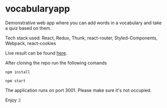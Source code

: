 # vocabularyapp



Demonstrative web app where you can add words in a vocabulary and take a quiz based on them.

Tech stack used: React, Redux, Thunk, react-router, Styled-Components, Webpack, react-cookies

Live result can be found [here](https://popvasilevlad.github.io/vocabularyapp/).



After cloning the repo run the following comands

    npm install

    npm start


The application runs on port 3001. Please make sure it's not occupied.


Enjoy :)

